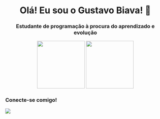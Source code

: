 <h1 align="center">Olá! Eu sou o Gustavo Biava! 👋</h1>
<h3 align="center">Estudante de programação à procura do aprendizado e evolução</h3>

<div align="center">
    <img src="https://github-readme-stats.vercel.app/api?username=GustavoBiava&show_icons=true&theme=radical" height="150" /> 
    <img src=" https://github-readme-stats.vercel.app/api/top-langs/?username=GustavoBiava&layout=compact&theme=radical" height="150"  /> 
</div>

<div>
<h3 align="left">Conecte-se comigo!</h3>
    <a href="https://www.linkedin.com/in/gustavo-de-rezende-biava-15388b283">
        <img src="https://img.shields.io/badge/LinkedIn-0077B5?style=for-the-badge&logo=linkedin&logoColor=white">
    </a>
</div>
